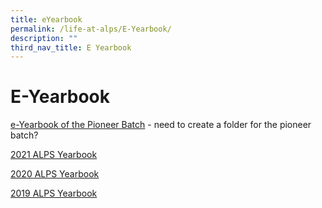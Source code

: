 ```yaml
---
title: eYearbook
permalink: /life-at-alps/E-Yearbook/
description: ""
third_nav_title: E Yearbook
---
```

# **E-Yearbook**


[e-Yearbook of the Pioneer Batch](https://alexandrapri.moe.edu.sg/qql/slot/u146/E-Yearbook/2014/index.html) - need to create a folder for the pioneer batch?


[2021 ALPS Yearbook](https://online.fliphtml5.com/xsroz/qyez/)

  

[2020 ALPS Yearbook](https://online.fliphtml5.com/neuud/wrvc/)  
  
  

[2019 ALPS Yearbook](https://issuu.com/syedisk/docs/2019_alps_yearbook)